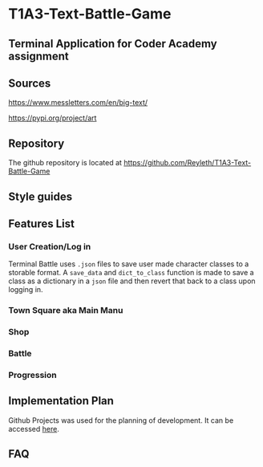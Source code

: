 # T1A3-Text-Battle-Game

## Terminal Application for Coder Academy assignment

## Sources

<https://www.messletters.com/en/big-text/>

<https://pypi.org/project/art>

## Repository

The github repository is located at <https://github.com/Reyleth/T1A3-Text-Battle-Game>

## Style guides

## Features List

### User Creation/Log in

Terminal Battle uses `.json` files to save user made character classes to a storable format. A `save_data` and `dict_to_class` function is made to save a class as a dictionary in a `json` file and then revert that back to a class upon logging in.

### Town Square aka Main Manu

### Shop

### Battle

### Progression

## Implementation Plan

Github Projects was used for the planning of development. It can be accessed [here](https://github.com/Reyleth/T1A3-Text-Battle-Game/blob/main/README.md).

## FAQ
